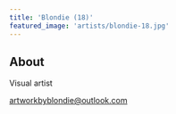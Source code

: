 ```yaml
---
title: 'Blondie (18)'
featured_image: 'artists/blondie-18.jpg'
---
```


## About

Visual artist

artworkbyblondie@outlook.com

